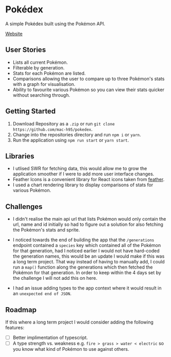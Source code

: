 # Pokédex

A simple Pokédex built using the Pokémon API.

[Website](https://pokedex-mac.vercel.app)

## User Stories

- Lists all current Pokémon.
- Filterable by generation.
- Stats for each Pokémon are listed.
- Comparisons allowing the user to compare up to three Pokémon's stats with a graph for visualisation.
- Ability to favourite various Pokémon so you can view their stats quicker without searching through.

## Getting Started

1. Download Repository as a `.zip` or run `git clone https://github.com/mac-h95/pokedex`.
2. Change into the repositories directory and run `npm i` or `yarn`.
3. Run the application using `npm run start` or `yarn start`.

## Libraries

- I utlised SWR for fetching data, this would allow me to grow the application smoother if I were to add more user interface changes.
- Feather Icons is a convenient library for React icons taken from [feather](https://feathericons.com).
- I used a chart rendering library to display comparisons of stats for various Pokémon.

## Challenges

- I didn't realise the main api url that lists Pokémon would only contain the url, name and id initially so had to figure out a solution for also fetching the Pokémon's stats and sprite.

- I noticed towards the end of building the app that the `/generations` endpoint contained a `species` key which contained all of the Pokémon for that generation, had I noticed earlier I would not have hard-coded the generation names, this would be an update I would make if this was a long term project. That way instead of having to manually add, I could run a `map()` function along the generations which then fetched the Pokémon for that generation. In order to keep within the 4 days set by the challenge I will not add this on here.

- I had an issue adding types to the app context where it would result in an `unexpected end of JSON`.

## Roadmap

If this where a long term project I would consider adding the following features:

- [ ] Better implimentation of typescript.
- [ ] A type strength vs. weakness e.g. `fire > grass > water < electric` so you know what kind of Pokémon to use against others.
